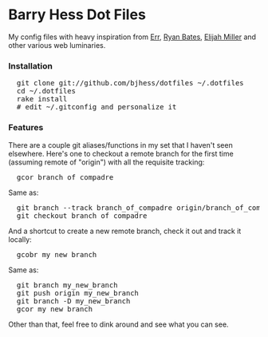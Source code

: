 # Barry Hess Dot Files

My config files with heavy inspiration from [Err](http://errtheblog.com/posts/89-huba-huba), [Ryan Bates](http://github.com/ryanb/dotfiles/tree/master), [Elijah Miller](https://github.com/jqr/dotfiles) and other various web luminaries.

### Installation

<pre>
  git clone git://github.com/bjhess/dotfiles ~/.dotfiles
  cd ~/.dotfiles
  rake install
  # edit ~/.gitconfig and personalize it
</pre>

### Features

There are a couple git aliases/functions in my set that I haven't seen elsewhere.  Here's one to checkout a remote branch for the first time (assuming remote of "origin") with all the requisite tracking:

<pre>
  gcor branch_of_compadre
</pre>

Same as:

<pre>
  git branch --track branch_of_compadre origin/branch_of_compadre
  git checkout branch_of_compadre
</pre>

And a shortcut to create a new remote branch, check it out and track it locally:

<pre>
  gcobr my_new_branch
</pre>

Same as:

<pre>
  git branch my_new_branch
  git push origin my_new_branch
  git branch -D my_new_branch
  gcor my_new_branch
</pre>

Other than that, feel free to dink around and see what you can see.